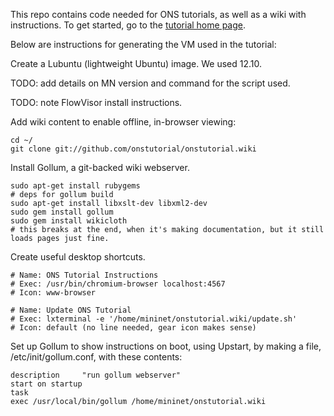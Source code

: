 This repo contains code needed for ONS tutorials, as well as a wiki with instructions.  To get started, go to the [tutorial home page](http://github.com/onstutorial/onstutorial/wiki).

Below are instructions for generating the VM used in the tutorial:

Create a Lubuntu (lightweight Ubuntu) image.  We used 12.10.

TODO: add details on MN version and command for the script used.

TODO: note FlowVisor install instructions.

Add wiki content to enable offline, in-browser viewing:
```
cd ~/
git clone git://github.com/onstutorial/onstutorial.wiki
```

Install Gollum, a git-backed wiki webserver.
```
sudo apt-get install rubygems
# deps for gollum build 
sudo apt-get install libxslt-dev libxml2-dev
sudo gem install gollum
sudo gem install wikicloth
# this breaks at the end, when it's making documentation, but it still loads pages just fine.
```

Create useful desktop shortcuts.
```
# Name: ONS Tutorial Instructions
# Exec: /usr/bin/chromium-browser localhost:4567
# Icon: www-browser
```
```
# Name: Update ONS Tutorial
# Exec: lxterminal -e '/home/mininet/onstutorial.wiki/update.sh'
# Icon: default (no line needed, gear icon makes sense)
```

Set up Gollum to show instructions on boot, using Upstart, by making a file, /etc/init/gollum.conf, with these contents:
```
description     "run gollum webserver"
start on startup
task
exec /usr/local/bin/gollum /home/mininet/onstutorial.wiki
```

